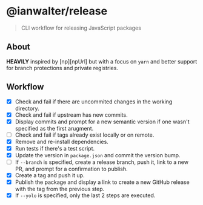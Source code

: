 # @ianwalter/release
> CLI workflow for releasing JavaScript packages

## About

**HEAVILY** inspired by [np][npUrl] but with a focus on `yarn` and better
support for branch protections and private registries.

## Workflow

- [x] Check and fail if there are uncommited changes in the working directory.
- [x] Check and fail if upstream has new commits.
- [x] Display commits and prompt for a new semantic version if one wasn't
      specified as the first arugment.
- [ ] Check and fail if tags already exist locally or on remote.
- [x] Remove and re-install dependencies.
- [x] Run tests if there's a test script.
- [x] Update the version in `package.json` and commit the version bump.
- [ ] If `--branch` is specified, create a release branch, push it, link to a
      new PR, and prompt for a confirmation to publish.
- [x] Create a tag and push it up.
- [x] Publish the package and display a link to create a new GitHub release with
      the tag from the previous step.
- [x] If `--yolo` is specified, only the last 2 steps are executed.
